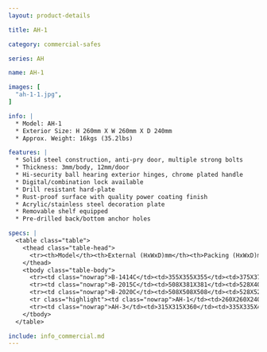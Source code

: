 ```yaml
---
layout: product-details

title: AH-1

category: commercial-safes

series: AH

name: AH-1

images: [
  "ah-1-1.jpg",
]

info: |
  * Model: AH-1
  * Exterior Size: H 260mm X W 260mm X D 240mm
  * Approx. Weight: 16kgs (35.2lbs)

features: |
  * Solid steel construction, anti-pry door, multiple strong bolts
  * Thickness: 3mm/body, 12mm/door
  * Hi-security ball hearing exterior hinges, chrome plated handle
  * Digital/combination lock available
  * Drill resistant hard-plate
  * Rust-proof surface with quality power coating finish
  * Acrylic/stainless steel decoration plate
  * Removable shelf equipped
  * Pre-drilled back/bottom anchor holes

specs: |
  <table class="table">
    <thead class="table-head">
      <tr><th>Model</th><th>External (HxWxD)mm</th><th>Packing (HxWxD)mm</th><th>Weight (kg)</th><th>Door (mm)</th><th>Body (mm)</th><th>20’FCL (pcs)</th></tr>
    </thead>
    <tbody class="table-body">
      <tr><td class="nowrap">B-1414C</td><td>355X355X355</td><td>375X375X405</td><td>29</td><td>12</td><td>3</td><td>530</td></tr>
      <tr><td class="nowrap">B-2015C</td><td>508X381X381</td><td>528X401X431</td><td>45</td><td>12</td><td>3</td><td>345</td></tr>
      <tr><td class="nowrap">B-2020C</td><td>508X508X508</td><td>528X528X558</td><td>53</td><td>12</td><td>3</td><td>200</td></tr>
      <tr class="highlight"><td class="nowrap">AH-1</td><td>260X260X240</td><td>280X280X300</td><td>16</td><td>12</td><td>3</td><td>1320</td></tr>
      <tr><td class="nowrap">AH-3</td><td>315X315X360</td><td>335X335X410</td><td>26</td><td>12</td><td>3</td><td>660</td></tr>
    </tbody>
  </table>

include: info_commercial.md
---
```

